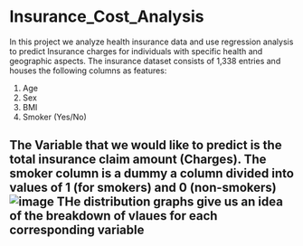 # Insurance_Cost_Analysis

In this project we analyze health insurance data and use regression analysis to predict Insurance charges for individuals with specific health and geographic aspects. The insurance dataset consists of 1,338 entries and houses the following columns as features:
1. Age
2. Sex
3. BMI
4. Smoker (Yes/No)

The Variable that we would like to predict is the total insurance claim amount (Charges). The smoker column is a dummy a column divided into values of 1 (for smokers) and 0 (non-smokers)
![image](https://github.com/obay-brd/Insurance_Cost_Analysis/assets/113640804/17c2ae97-fb62-4b24-8bde-9d7e8daf7682)
THe distribution graphs give us an idea of the breakdown of vlaues for each corresponding variable
- 
